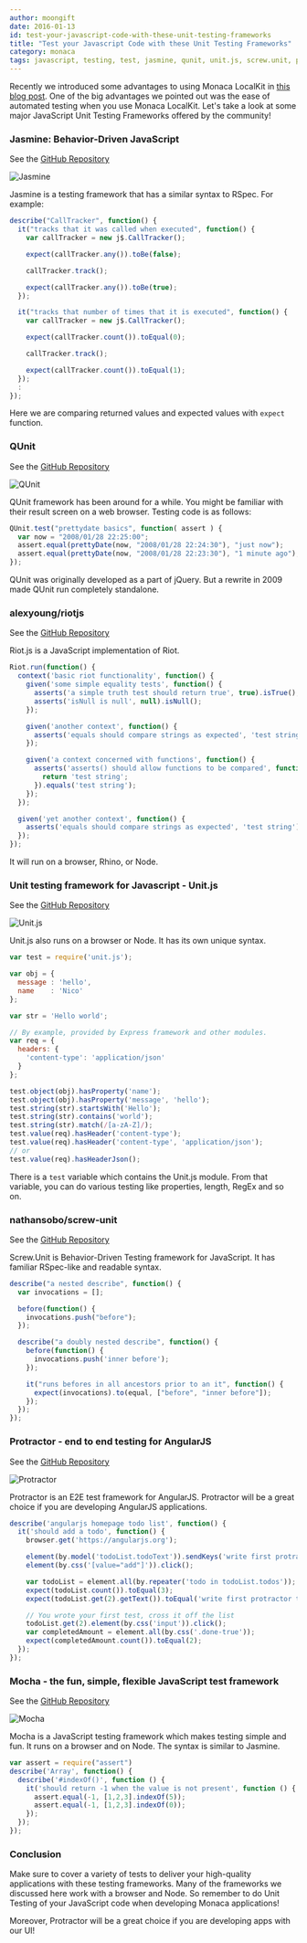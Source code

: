 ```yaml
---
author: moongift
date: 2016-01-13
id: test-your-javascript-code-with-these-unit-testing-frameworks
title: "Test your Javascript Code with these Unit Testing Frameworks"
category: monaca
tags: javascript, testing, test, jasmine, qunit, unit.js, screw.unit, protractor, mocha
---
```


Recently we introduced some advantages to using Monaca LocalKit in [this blog post](https://onsen.io/blog/6-things-you-can-do-with-monaca-localkit/).
One of the big advantages we pointed out was the ease of automated testing when you use Monaca LocalKit.
Let's take a look at some major JavaScript Unit Testing Frameworks offered by the community!

<!-- more -->

### Jasmine: Behavior-Driven JavaScript

See the [GitHub Repository](http://jasmine.github.io/)

![Jasmine](/blog/content/images/2016/Jan/monaca-javascript-test-frameworks-1.png)

Jasmine is a testing framework that has a similar syntax to RSpec. For example:

```javascript
describe("CallTracker", function() {
  it("tracks that it was called when executed", function() {
    var callTracker = new j$.CallTracker();

    expect(callTracker.any()).toBe(false);

    callTracker.track();

    expect(callTracker.any()).toBe(true);
  });

  it("tracks that number of times that it is executed", function() {
    var callTracker = new j$.CallTracker();

    expect(callTracker.count()).toEqual(0);

    callTracker.track();

    expect(callTracker.count()).toEqual(1);
  });
  :
});
```

Here we are comparing returned values and expected values with `expect` function.

### QUnit

See the [GitHub Repository](https://qunitjs.com/)

![QUnit](/blog/content/images/2016/Jan/monaca-javascript-test-frameworks-2.png)

QUnit framework has been around for a while. You might be familiar with their result screen on a web browser.
Testing code is as follows:

```javascript
QUnit.test("prettydate basics", function( assert ) {
  var now = "2008/01/28 22:25:00";
  assert.equal(prettyDate(now, "2008/01/28 22:24:30"), "just now");
  assert.equal(prettyDate(now, "2008/01/28 22:23:30"), "1 minute ago");
});
```

QUnit was originally developed as a part of jQuery. But a rewrite in 2009 made QUnit run completely standalone.

### alexyoung/riotjs

See the [GitHub Repository](https://github.com/alexyoung/riotjs)

Riot.js is a JavaScript implementation of Riot.

```javascript
Riot.run(function() {
  context('basic riot functionality', function() {
    given('some simple equality tests', function() {
      asserts('a simple truth test should return true', true).isTrue();
      asserts('isNull is null', null).isNull();
    });

    given('another context', function() {
      asserts('equals should compare strings as expected', 'test string').equals('test string');
    });

    given('a context concerned with functions', function() {
      asserts('asserts() should allow functions to be compared', function() {
        return 'test string';
      }).equals('test string');
    });
  });

  given('yet another context', function() {
    asserts('equals should compare strings as expected', 'test string').equals('test string');
  });
});
```

It will run on a browser, Rhino, or Node.

### Unit testing framework for Javascript - Unit.js

See the [GitHub Repository](http://unitjs.com/)

![Unit.js](/blog/content/images/2016/Jan/monaca-javascript-test-frameworks-3.png)

Unit.js also runs on a browser or Node. It has its own unique syntax.

```javascript
var test = require('unit.js');

var obj = {
  message : 'hello',
  name    : 'Nico'
};

var str = 'Hello world';

// By example, provided by Express framework and other modules.
var req = {
  headers: {
    'content-type': 'application/json'
  }
};

test.object(obj).hasProperty('name');
test.object(obj).hasProperty('message', 'hello');
test.string(str).startsWith('Hello');
test.string(str).contains('world');
test.string(str).match(/[a-zA-Z]/);
test.value(req).hasHeader('content-type');
test.value(req).hasHeader('content-type', 'application/json');
// or
test.value(req).hasHeaderJson();
```

There is a `test` variable which contains the Unit.js module. From that variable, you can do various testing like properties, length, RegEx and so on.

### nathansobo/screw-unit

See the [GitHub Repository](https://github.com/nathansobo/screw-unit)

Screw.Unit is Behavior-Driven Testing framework for JavaScript. It has familiar RSpec-like and readable syntax.

```javascript
describe("a nested describe", function() {
  var invocations = [];

  before(function() {
    invocations.push("before");
  });

  describe("a doubly nested describe", function() {
    before(function() {
      invocations.push('inner before');
    });

    it("runs befores in all ancestors prior to an it", function() {
      expect(invocations).to(equal, ["before", "inner before"]);
    });
  });
});
```

### Protractor - end to end testing for AngularJS

See the [GitHub Repository](http://www.protractortest.org/#/)

![Protractor](/blog/content/images/2016/Jan/monaca-javascript-test-frameworks-4.png)

Protractor is an E2E test framework for AngularJS. Protractor will be a great choice if you are developing AngularJS applications.

```javascript
describe('angularjs homepage todo list', function() {
  it('should add a todo', function() {
    browser.get('https://angularjs.org');

    element(by.model('todoList.todoText')).sendKeys('write first protractor test');
    element(by.css('[value="add"]')).click();

    var todoList = element.all(by.repeater('todo in todoList.todos'));
    expect(todoList.count()).toEqual(3);
    expect(todoList.get(2).getText()).toEqual('write first protractor test');

    // You wrote your first test, cross it off the list
    todoList.get(2).element(by.css('input')).click();
    var completedAmount = element.all(by.css('.done-true'));
    expect(completedAmount.count()).toEqual(2);
  });
});
```

### Mocha - the fun, simple, flexible JavaScript test framework

See the [GitHub Repository](http://mochajs.org/)

![Mocha](/blog/content/images/2016/Jan/monaca-javascript-test-frameworks-5.png)

Mocha is a JavaScript testing framework which makes testing simple and fun. It runs on a browser and on Node. The syntax is similar to Jasmine.

```javascript
var assert = require("assert")
describe('Array', function() {
  describe('#indexOf()', function () {
    it('should return -1 when the value is not present', function () {
      assert.equal(-1, [1,2,3].indexOf(5));
      assert.equal(-1, [1,2,3].indexOf(0));
    });
  });
});
```

### Conclusion

Make sure to cover a variety of tests to deliver your high-quality applications with these testing frameworks.
Many of the frameworks we discussed here work with a browser and Node. So remember to do Unit Testing of your JavaScript code when developing Monaca applications!

Moreover, Protractor will be a great choice if you are developing apps with our UI!

